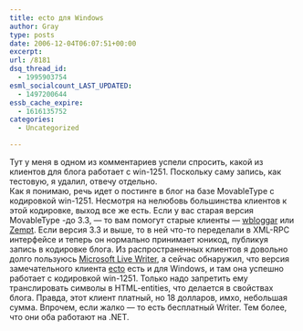 ```yaml
---
title: ecto для Windows
author: Gray
type: posts
date: 2006-12-04T06:07:51+00:00
excerpt:
url: /8181
dsq_thread_id:
  - 1995903754
esml_socialcount_LAST_UPDATED:
  - 1497200644
essb_cache_expire:
  - 1616135752
categories:
  - Uncategorized

---
```








Тут у меня в одном из комментариев успели спросить, какой из клиентов для блога работает с win-1251. Поскольку саму запись, как тестовую, я удалил, отвечу отдельно.  
Как я понимаю, речь идет о постинге в блог на базе MovableType с кодировкой win-1251. Несмотря на нелюбовь большинства клиентов к этой кодировке, выход все же есть. Если у вас старая версия MovableType -до 3.3, &#8212; то вам помогут старые клиенты &#8212; <a href="http://wbloggar.com/" target="_blank">wbloggar</a> или <a href="http://sourceforge.net/projects/zempt/" target="_blank">Zempt</a>. Если версия 3.3 и выше, то в ней что-то переделали в XML-RPC интерфейсе и теперь он нормально принимает юникод, публикуя запись в кодировке блога. Из распространенных клиентов я довольно долго пользуюсь <a href="http://windowslivewriter.spaces.live.com/" target="_blank">Microsoft Live Writer</a>, а сейчас обнаружил, что версия замечательного клиента <a href="http://ecto.kung-foo.tv/" target="_blank">ecto</a> есть и для Windows, и там она успешно работает с кодировкой win-1251. Только надо запретить ему транслировать символы в HTML-entities, что делается в свойствах блога. Правда, этот клиент платный, но 18 долларов, имхо, небольшая сумма. Впрочем, если жалко &#8212; то есть бесплатный Writer. Тем более, что они оба работают на .NET.